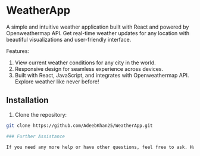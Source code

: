 # WeatherApp

A simple and intuitive weather application built with React and powered by Openweathermap API. Get real-time weather updates for any location with beautiful visualizations and user-friendly interface.

Features:

1. View current weather conditions for any city in the world.
2. Responsive design for seamless experience across devices.
3. Built with React, JavaScript, and integrates with Openweathermap API. Explore weather like never before!

## Installation

1. Clone the repository:

```bash
git clone https://github.com/AdeebKhan25/WeatherApp.git

### Further Assistance

If you need any more help or have other questions, feel free to ask. Happy coding! 🚀
